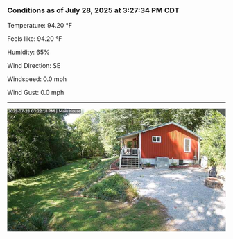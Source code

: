 ### Conditions as of July 28, 2025 at 3:27:34 PM CDT 

Temperature: 94.20 &deg;F

Feels like: 94.20 &deg;F

Humidity: 65%

Wind Direction: SE

Windspeed: 0.0 mph

Wind Gust: 0.0 mph

---

<img src="./images/latest.jpeg"/>

